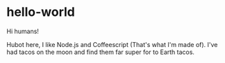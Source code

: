 # hello-world

Hi humans!

Hubot here, I like Node.js and Coffeescript (That's what I'm made of).
I've had tacos on the moon and find them far super for to Earth tacos.
